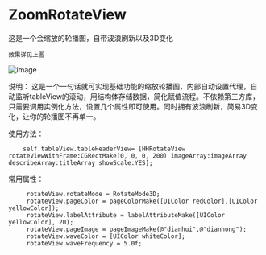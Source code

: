 # ZoomRotateView
这是一个会缩放的轮播图，自带波浪刷新以及3D变化

	效果详见上图
![image](https://github.com/yuwind/ZoomRotateView/blob/master/ScreenShort/ZoomRotateView.gif)   

说明：
	 这是一个一句话就可实现基础功能的缩放轮播图，内部自动设置代理，自动监听tableView的滚动，用结构体存储数据，简化赋值流程。不依赖第三方库，只需要调用实例化方法，设置几个属性即可使用。同时拥有波浪刷新，简易3D变化，让你的轮播图不再单一。
	 
使用方法：
```objc
	self.tableView.tableHeaderView= [HHRotateView rotateViewWithFrame:CGRectMake(0, 0, 0, 200) imageArray:imageArray describeArray:titleArray showScale:YES];
```
常用属性：
```objc
	 rotateView.rotateMode = RotateMode3D;
	 rotateView.pageColor = pageColorMake([UIColor redColor],[UIColor yellowColor]);
	 rotateView.labelAttribute = labelAttributeMake([UIColor yellowColor], 20);
	 rotateView.pageImage = pageImageMake(@"dianhui",@"dianhong");
	 rotateView.waveColor = [UIColor whiteColor];
	 rotateView.waveFrequency = 5.0f;
```


